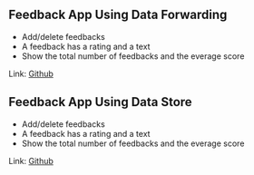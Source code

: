 ## Feedback App Using Data Forwarding

* Add/delete feedbacks
* A feedback has a rating and a text
* Show the total number of feedbacks and the everage score

Link: [Github](https://github.com/m-housni/svelte-projects/tree/feedback-app-using-data-forwarding)

## Feedback App Using Data Store

* Add/delete feedbacks
* A feedback has a rating and a text
* Show the total number of feedbacks and the everage score

Link: [Github](https://github.com/m-housni/svelte-projects/tree/feedback-app-using-data-store)
